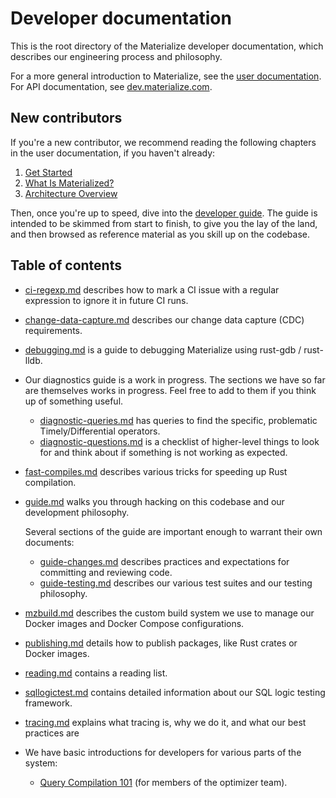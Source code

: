 # Developer documentation

This is the root directory of the Materialize developer documentation, which
describes our engineering process and philosophy.

For a more general introduction to Materialize, see the [user
documentation](https://materialize.com/docs). For API documentation, see
[dev.materialize.com](https://dev.materialize.com).

## New contributors

If you're a new contributor, we recommend reading the following chapters in the
user documentation, if you haven't already:

  1. [Get Started](https://materialize.com/docs/get-started/)
  2. [What Is Materialized?](https://materialize.com/docs/overview/what-is-materialize/)
  3. [Architecture Overview](https://materialize.com/docs/overview/architecture/)

Then, once you're up to speed, dive into the [developer guide](guide.md). The
guide is intended to be skimmed from start to finish, to give you the lay of the
land, and then browsed as reference material as you skill up on the codebase.

## Table of contents

* [ci-regexp.md](ci-regexp.md) describes how to mark a CI issue with a regular
  expression to ignore it in future CI runs.

* [change-data-capture.md](change-data-capture.md) describes our change data
  capture (CDC) requirements.

* [debugging.md](debugging.md) is a guide to debugging Materialize using
  rust-gdb / rust-lldb.

* Our diagnostics guide is a work in progress. The sections we have so far are
  themselves works in progress. Feel free to add to them if you think up of
  something useful.
  * [diagnostic-queries.md](diagnostic-queries.md) has queries to find the
    specific, problematic Timely/Differential operators.
  * [diagnostic-questions.md](diagnostic-questions.md) is a checklist of
    higher-level things to look for and think about if something is not working
    as expected.

* [fast-compiles.md](fast-compiles.md) describes various tricks for speeding
  up Rust compilation.

* [guide.md](guide.md) walks you through hacking on this codebase and our
  development philosophy.

  Several sections of the guide are important enough to warrant their own
  documents:

  * [guide-changes.md](guide-changes.md) describes practices and expectations for
    committing and reviewing code.
  * [guide-testing.md](guide-testing.md) describes our various test suites and
    our testing philosophy.

* [mzbuild.md](mzbuild.md) describes the custom build system we use to manage
  our Docker images and Docker Compose configurations.

* [publishing.md](publishing.md) details how to publish packages, like Rust
  crates or Docker images.

* [reading.md](reading.md) contains a reading list.

* [sqllogictest.md](sqllogictest.md) contains detailed information about
  our SQL logic testing framework.

* [tracing.md](tracing.md) explains what tracing is, why we do it, and what
  our best practices are

* We have basic introductions for developers for various parts of the system:
  * [Query Compilation 101](101-query-compilation.md) (for members of the optimizer team).
